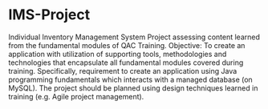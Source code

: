 # IMS-Project
Individual Inventory Management System Project assessing content learned from the fundamental modules of QAC Training.  Objective: To create an application with utilization of supporting tools, methodologies and technologies that encapsulate all fundamental modules covered during training.  Specifically, requirement to create an application using Java programming fundamentals which interacts with a managed database (on MySQL). The project should be planned using design techniques learned in training (e.g. Agile project management).
